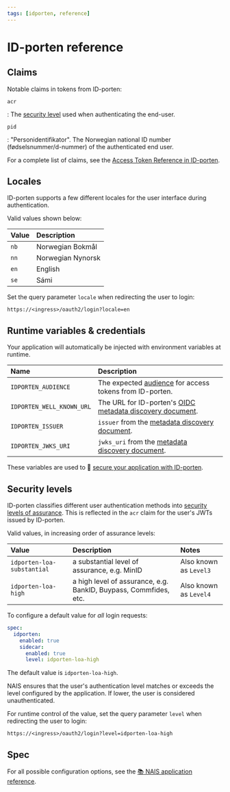 ```yaml
---
tags: [idporten, reference]
---
```


# ID-porten reference

## Claims

Notable claims in tokens from ID-porten:

`acr`

:   The [security level](#security-levels) used when authenticating the end-user.

`pid`

:   "Personidentifikator". The Norwegian national ID number (fødselsnummer/d-nummer) of the authenticated end user.

For a complete list of claims, see the [Access Token Reference in ID-porten](https://docs.digdir.no/docs/idporten/oidc/oidc_protocol_access_token#by-value--self-contained-access-token).

## Locales

ID-porten supports a few different locales for the user interface during authentication.

Valid values shown below:

| Value | Description       |
|:------|:------------------|
| `nb`  | Norwegian Bokmål  |
| `nn`  | Norwegian Nynorsk |
| `en`  | English           |
| `se`  | Sámi              |

Set the query parameter `locale` when redirecting the user to login:

```
https://<ingress>/oauth2/login?locale=en
```

## Runtime variables & credentials

Your application will automatically be injected with environment variables at runtime.

| Name                      | Description                                                                                                                |
|:--------------------------|:---------------------------------------------------------------------------------------------------------------------------|
| `IDPORTEN_AUDIENCE`       | The expected [audience](../../explanations/README.md#token-validation) for access tokens from ID-porten.                   |
| `IDPORTEN_WELL_KNOWN_URL` | The URL for ID-porten's [OIDC metadata discovery document](../../explanations/README.md#well-known-url-metadata-document). |
| `IDPORTEN_ISSUER`         | `issuer` from the [metadata discovery document](../../explanations/README.md#issuer).                                      |
| `IDPORTEN_JWKS_URI`       | `jwks_uri` from the [metadata discovery document](../../explanations/README.md#jwks-endpoint-public-keys).                 |

These variables are used to :dart: [secure your application with ID-porten](../how-to/login.md).

## Security levels

ID-porten classifies different user authentication methods into [security levels of assurance](https://docs.digdir.no/docs/idporten/oidc/oidc_protocol_id_token#acr-values).
This is reflected in the `acr` claim for the user's JWTs issued by ID-porten.

Valid values, in increasing order of assurance levels:

| Value                      | Description                                                      | Notes                  |
|:---------------------------|:-----------------------------------------------------------------|:-----------------------|
| `idporten-loa-substantial` | a substantial level of assurance, e.g. MinID                     | Also known as `Level3` |
| `idporten-loa-high`        | a high level of assurance, e.g. BankID, Buypass, Commfides, etc. | Also known as `Level4` |

To configure a default value for _all_ login requests:

```yaml title="app.yaml" hl_lines="6"
spec:
  idporten:
    enabled: true
    sidecar:
      enabled: true
      level: idporten-loa-high
```

The default value is `idporten-loa-high`.

NAIS ensures that the user's authentication level matches or exceeds the level configured by the application.
If lower, the user is considered unauthenticated.

For runtime control of the value, set the query parameter `level` when redirecting the user to login:

```
https://<ingress>/oauth2/login?level=idporten-loa-high
```

## Spec

For all possible configuration options, see the [:books: NAIS application reference](../../../workloads/application/reference/application-spec.md#idporten).
